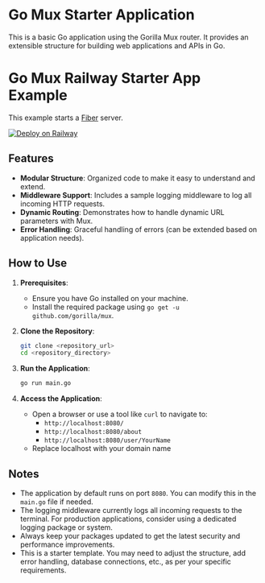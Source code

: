# Go Mux Starter Application

This is a basic Go application using the Gorilla Mux router. It provides an extensible structure for building web applications and APIs in Go.

# Go Mux Railway Starter App Example

This example starts a [Fiber](https://gofiber.io/) server.

[![Deploy on Railway](https://railway.app/button.svg)](https://railway.app/template/Fx4u79?referralCode=VxaV3q)


## Features

- **Modular Structure**: Organized code to make it easy to understand and extend.
- **Middleware Support**: Includes a sample logging middleware to log all incoming HTTP requests.
- **Dynamic Routing**: Demonstrates how to handle dynamic URL parameters with Mux.
- **Error Handling**: Graceful handling of errors (can be extended based on application needs).

## How to Use

1. **Prerequisites**:
    - Ensure you have Go installed on your machine. 
    - Install the required package using `go get -u github.com/gorilla/mux`.

2. **Clone the Repository**:
    ```bash
    git clone <repository_url>
    cd <repository_directory>
    ```

3. **Run the Application**:
    ```bash
    go run main.go
    ```

4. **Access the Application**:
   - Open a browser or use a tool like `curl` to navigate to:
     - `http://localhost:8080/`
     - `http://localhost:8080/about`
     - `http://localhost:8080/user/YourName`
   - Replace localhost with your domain name  

## Notes

- The application by default runs on port `8080`. You can modify this in the `main.go` file if needed.
- The logging middleware currently logs all incoming requests to the terminal. For production applications, consider using a dedicated logging package or system.
- Always keep your packages updated to get the latest security and performance improvements.
- This is a starter template. You may need to adjust the structure, add error handling, database connections, etc., as per your specific requirements.

